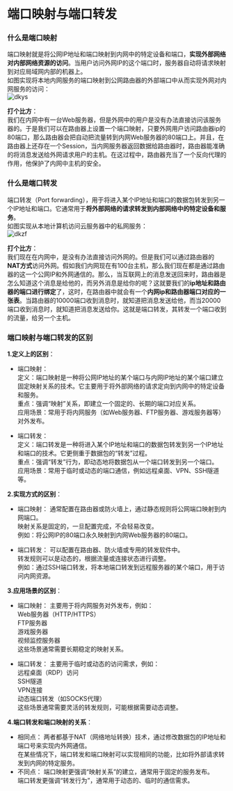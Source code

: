 # 端口映射与端口转发

### 什么是端口映射
端口映射就是将公网IP地址和端口映射到内网中的特定设备和端口，**实现外部网络对内部网络资源的访问**。当用户访问外网IP的这个端口时，服务器自动将请求映射到对应局域网内部的机器上。  
如图实现将本地内网服务的端口映射到公网路由器的外部端口中从而实现外网对内网服务的访问：  
![dkys](https://github.com/user-attachments/assets/4aa91229-bb16-4c65-8a2e-0070d2ce0608)  

**打个比方**：  
我们在内网中有一台Web服务器，但是外网中的用户是没有办法直接访问该服务器的。于是我们可以在路由器上设置一个端口映射，只要外网用户访问路由器ip的80端口，那么路由器会把自动把流量转到内网Web服务器的80端口上。并且，在路由器上还存在一个Session，当内网服务器返回数据给路由器时，路由器能准确的将消息发送给外网请求用户的主机。在这过程中，路由器充当了一个反向代理的作用，他保护了内网中主机的安全。  


### 什么是端口转发
端口转发（Port forwarding），用于将进入某个IP地址和端口的数据包转发到另一个IP地址和端口。它通常用于**将外部网络的请求转发到内部网络中的特定设备和服务**。  
如图实现从本地计算机访问云服务器中的私网服务：  
![dkzf](https://github.com/user-attachments/assets/c41779a9-1100-4a6e-96f4-864daaca827f)  

**打个比方**：  
我们现在在内网中，是没有办法直接访问外网的。但是我们可以通过路由器的**NAT方式**访问外网。假如我们内网现在有100台主机，那么我们现在都是通过路由器的这一个公网IP和外网通信的。那么，当互联网上的消息发送回来时，路由器是怎么知道这个消息是给他的，而另外消息是给你的呢？这就要我们的**ip地址和路由器的端口进行绑定**了，这时，在路由器中就会有一个**内网ip和路由器端口对应的一张表**。当路由器的10000端口收到消息时，就知道把消息发送给他，而当20000端口收到消息时，就知道把消息发送给你。这就是端口转发，其转发一个端口收到的流量，给另一个主机。  

### 端口映射与端口转发的区别
**1.定义上的区别**：  
- 端口映射：  
定义：端口映射是一种将公网IP地址的某个端口与内网IP地址的某个端口建立固定映射关系的技术。它主要用于将外部网络的请求定向到内网中的特定设备和服务。  
重点：强调“映射”关系，即建立一个固定的、长期的端口对应关系。  
应用场景：常用于将内网服务（如Web服务器、FTP服务器、游戏服务器等）对外发布。  

- 端口转发：  
定义：端口转发是一种将进入某个IP地址和端口的数据包转发到另一个IP地址和端口的技术。它更侧重于数据包的“转发”过程。  
重点：强调“转发”行为，即动态地将数据包从一个端口转发到另一个端口。  
应用场景：常用于临时或动态的端口通信，例如远程桌面、VPN、SSH隧道等。  

**2.实现方式的区别**：  
- 端口映射：
通常配置在路由器或防火墙上，通过静态规则将公网端口映射到内网端口。  
映射关系是固定的，一旦配置完成，不会轻易改变。  
例如：将公网IP的80端口永久映射到内网Web服务器的80端口。  

- 端口转发：
可以配置在路由器、防火墙或专用的转发软件中。  
转发规则可以是动态的，根据流量或连接状态进行调整。  
例如：通过SSH端口转发，将本地端口转发到远程服务器的某个端口，用于访问内网资源。  

**3.应用场景的区别**：  
- 端口映射：
主要用于将内网服务对外发布，例如：  
Web服务器（HTTP/HTTPS）  
FTP服务器  
游戏服务器  
视频监控服务器  
这些场景通常需要长期稳定的映射关系。  

- 端口转发：
主要用于临时或动态的访问需求，例如：  
远程桌面（RDP）访问  
SSH隧道  
VPN连接  
动态端口转发（如SOCKS代理）  
这些场景通常需要灵活的转发规则，可能根据需要动态调整。  

**4.端口转发和端口映射的关系**：
- 相同点：
两者都基于NAT（网络地址转换）技术，通过修改数据包的IP地址和端口号来实现内外网通信。  
在某些情况下，端口转发和端口映射可以实现相同的功能，比如将外部请求转发到内网的特定服务。  
- 不同点：
端口映射更强调“映射关系”的建立，通常用于固定的服务发布。  
端口转发更强调“转发行为”，通常用于动态的、临时的通信需求。  
